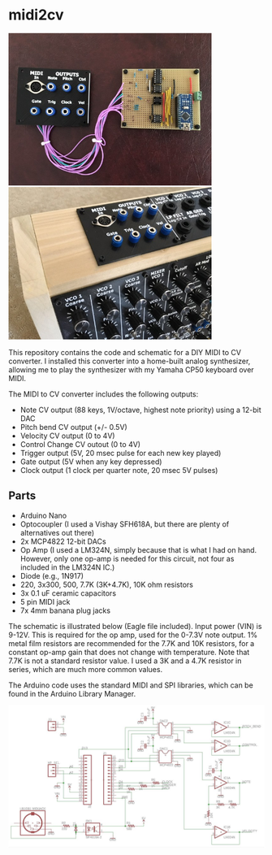 # midi2cv

<img src="/images/IMG_0776.jpg" alt="midi2cv" width="400"> <img src="/images/IMG_0777.JPG" alt="midi2cv" width="400">

This repository contains the code and schematic for a DIY MIDI to CV converter.  I installed this converter into a home-built analog synthesizer, allowing me to play the synthesizer with my Yamaha CP50 keyboard over MIDI.

The MIDI to CV converter includes the following outputs:

* Note CV output (88 keys, 1V/octave, highest note priority) using a 12-bit DAC
* Pitch bend CV output (+/- 0.5V)
* Velocity CV output (0 to 4V)
* Control Change CV outout (0 to 4V)
* Trigger output (5V, 20 msec pulse for each new key played)
* Gate output (5V when any key depressed)
* Clock output (1 clock per quarter note, 20 msec 5V pulses)

## Parts
* Arduino Nano
* Optocoupler (I used a Vishay SFH618A, but there are plenty of alternatives out there)
* 2x MCP4822 12-bit DACs
* Op Amp (I used a LM324N, simply because that is what I had on hand.  However, only one op-amp is needed for this circuit, not four as included in the LM324N IC.)
* Diode (e.g., 1N917)
* 220, 3x300, 500, 7.7K (3K+4.7K), 10K ohm resistors
* 3x 0.1 uF ceramic capacitors
* 5 pin MIDI jack
* 7x 4mm banana plug jacks

The schematic is illustrated below (Eagle file included).  Input power (VIN) is 9-12V.  This is required for the op amp, used for the 0-7.3V note output.  1% metal film resistors are recommended for the 7.7K and 10K resistors, for a constant op-amp gain that does not change with temperature.  Note that 7.7K is not a standard resistor value.  I used a 3K and a 4.7K resistor in series, which are much more common values.   

The Arduino code uses the standard MIDI and SPI libraries, which can be found in the Arduino Library Manager.  

<img src="/images/schematic.JPG" alt="Clock" width="800">




